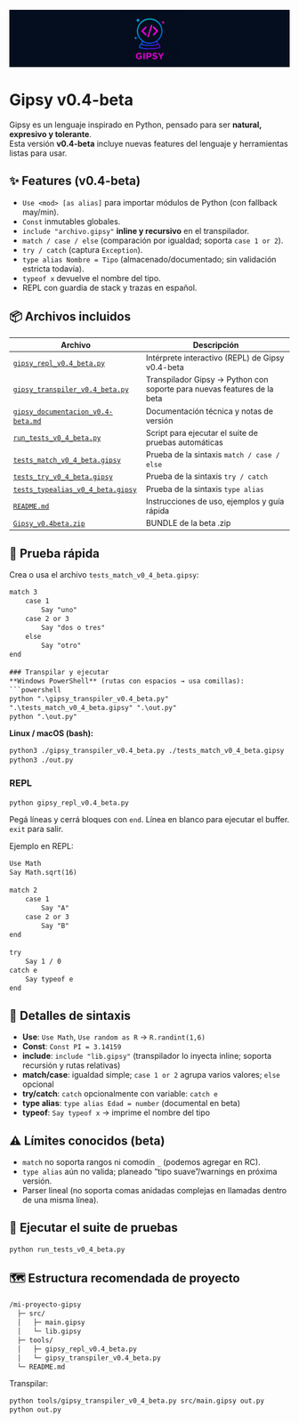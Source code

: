 <p style= "text-align=center">
  <img src="Gipsy_logo_banner.png" alt="Gipsy Logo" width="1080">
</p>

# Gipsy v0.4-beta

Gipsy es un lenguaje inspirado en Python, pensado para ser **natural, expresivo y tolerante**.  
Esta versión **v0.4-beta** incluye nuevas features del lenguaje y herramientas listas para usar.

## ✨ Features (v0.4-beta)
- `Use <mod> [as alias]` para importar módulos de Python (con fallback may/min).
- `Const` inmutables globales.
- `include "archivo.gipsy"` **inline y recursivo** en el transpilador.
- `match / case / else` (comparación por igualdad; soporta `case 1 or 2`).
- `try / catch` (captura `Exception`).
- `type alias Nombre = Tipo` (almacenado/documentado; sin validación estricta todavía).
- `typeof x` devuelve el nombre del tipo.
- REPL con guardia de stack y trazas en español.

## 📦 Archivos incluidos

| Archivo                              | Descripción |
|--------------------------------------|-------------|
| [`gipsy_repl_v0.4_beta.py`](./gipsy_repl_v0.4_beta.py)| Intérprete interactivo (REPL) de Gipsy v0.4-beta |
| [`gipsy_transpiler_v0.4_beta.py`](./gipsy_transpiler_v0.4_beta.py)  | Transpilador Gipsy → Python con soporte para nuevas features de la beta |
| [`gipsy_documentacion_v0.4-beta.md`](./gipsy_documentacion_v0.4-beta.md)| Documentación técnica y notas de versión |
| [`run_tests_v0_4_beta.py`](./run_tests_v0_4_beta.py)         | Script para ejecutar el suite de pruebas automáticas |
| [`tests_match_v0_4_beta.gipsy`](./tests_match_v0_4_beta.gipsy)    | Prueba de la sintaxis `match / case / else` |
| [`tests_try_v0_4_beta.gipsy`](./tests_try_v0_4_beta.gipsy)          | Prueba de la sintaxis `try / catch` |
| [`tests_typealias_v0_4_beta.gipsy`](./tests_typealias_v0_4_beta.gipsy)    | Prueba de la sintaxis `type alias` |
| [`README.md`](./README.md) | Instrucciones de uso, ejemplos y guía rápida |
|[`Gipsy_v0.4beta.zip`](./Gipsy_v0.4beta.zip) | BUNDLE de la beta .zip |

## 🧪 Prueba rápida
Crea o usa el archivo `tests_match_v0_4_beta.gipsy`:

```gipsy
match 3
    case 1
        Say "uno"
    case 2 or 3
        Say "dos o tres"
    else
        Say "otro"
end

### Transpilar y ejecutar
**Windows PowerShell** (rutas con espacios → usa comillas):
```powershell
python ".\gipsy_transpiler_v0.4_beta.py" ".\tests_match_v0_4_beta.gipsy" ".\out.py"
python ".\out.py"
```

**Linux / macOS (bash):**
```bash
python3 ./gipsy_transpiler_v0.4_beta.py ./tests_match_v0_4_beta.gipsy ./out.py
python3 ./out.py
```

### REPL
```bash
python gipsy_repl_v0.4_beta.py
```
Pegá líneas y cerrá bloques con `end`. Línea en blanco para ejecutar el buffer. `exit` para salir.

Ejemplo en REPL:
```
Use Math
Say Math.sqrt(16)

match 2
    case 1
        Say "A"
    case 2 or 3
        Say "B"
end

try
    Say 1 / 0
catch e
    Say typeof e
end
```

## 🔧 Detalles de sintaxis
- **Use**: `Use Math`, `Use random as R` → `R.randint(1,6)`
- **Const**: `Const PI = 3.14159`
- **include**: `include "lib.gipsy"` (transpilador lo inyecta inline; soporta recursión y rutas relativas)
- **match/case**: igualdad simple; `case 1 or 2` agrupa varios valores; `else` opcional
- **try/catch**: `catch` opcionalmente con variable: `catch e`
- **type alias**: `type alias Edad = number` (documental en beta)
- **typeof**: `Say typeof x` → imprime el nombre del tipo

## ⚠️ Límites conocidos (beta)
- `match` no soporta rangos ni comodín `_` (podemos agregar en RC).
- `type alias` aún no valida; planeado “tipo suave”/warnings en próxima versión.
- Parser lineal (no soporta comas anidadas complejas en llamadas dentro de una misma línea).

## 🧰 Ejecutar el suite de pruebas
```bash
python run_tests_v0_4_beta.py
```

## 🗺️ Estructura recomendada de proyecto
```
/mi-proyecto-gipsy
  ├─ src/
  │   ├─ main.gipsy
  │   └─ lib.gipsy
  ├─ tools/
  │   ├─ gipsy_repl_v0.4_beta.py
  │   └─ gipsy_transpiler_v0.4_beta.py
  └─ README.md
```

Transpilar:
```bash
python tools/gipsy_transpiler_v0_4_beta.py src/main.gipsy out.py
python out.py
```